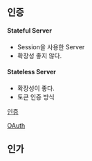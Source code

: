 ## 인증
#### Stateful Server
- Session을 사용한 Server
- 확장성 좋지 않다.

#### Stateless Server
- 확장성이 좋다.
- 토큰 인증 방식

[인증](https://www.youtube.com/watch?v=y0xMXlOAfss)

[OAuth](https://www.youtube.com/watch?v=JZgD8aPkHSc)


## 인가
